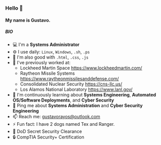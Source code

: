 ### Hello 👋

#### My name is Gustavo.

##### BIO

- 💻 I'm a **Systems Administrator**
- ⚙️ I use daily: `Linux`, `Windows`, `.sh`, `.ps`
- 🔗 I'm also good with `.html`, `.css`, `.js`
- 👾 I've previously worked at: 
  - Lockheed Martin Space https://www.lockheedmartin.com/
  - Raytheon Missile Systems https://www.raytheonmissilesanddefense.com/
  - Consolidated Nuclear Security https://cns-llc.us/
  - Los Alamos National Laboratory https://www.lanl.gov/
- 🌱 I'm continuously learning about **Systems Engineering**, **Automated OS/Software Deployments**, and **Cyber Security**
- 💬 Ping me about **Systems Administration** and **Cyber Security Engineering**
- 📫 Reach me: gustavorayos@outlook.com
- ⚡️ Fun fact: I have 2 dogs named Tex and Ranger.
- 🔑 DoD Secret Security Clearance
- 🔒 CompTIA Security+ Certification
